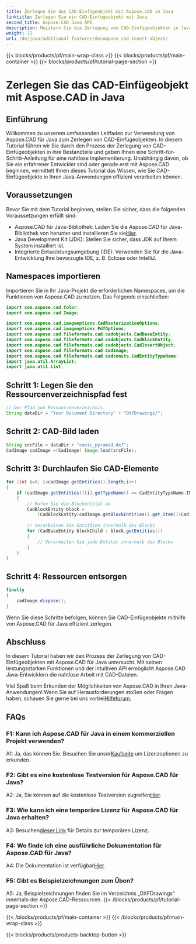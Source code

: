 ```yaml
---
title: Zerlegen Sie das CAD-Einfügeobjekt mit Aspose.CAD in Java
linktitle: Zerlegen Sie ein CAD-Einfügeobjekt mit Java
second_title: Aspose.CAD Java API
description: Meistern Sie die Zerlegung von CAD-Einfügeobjekten in Java mit Aspose.CAD. Befolgen Sie unsere Schritt-für-Schritt-Anleitung für eine effiziente Handhabung. Tauchen Sie ein in die Welt der CAD-Manipulation.
weight: 11
url: /de/java/additional-features/decompose-cad-insert-object/
---
```


{{< blocks/products/pf/main-wrap-class >}}
{{< blocks/products/pf/main-container >}}
{{< blocks/products/pf/tutorial-page-section >}}

# Zerlegen Sie das CAD-Einfügeobjekt mit Aspose.CAD in Java

## Einführung

Willkommen zu unserem umfassenden Leitfaden zur Verwendung von Aspose.CAD für Java zum Zerlegen von CAD-Einfügeobjekten. In diesem Tutorial führen wir Sie durch den Prozess der Zerlegung von CAD-Einfügeobjekten in ihre Bestandteile und geben Ihnen eine Schritt-für-Schritt-Anleitung für eine nahtlose Implementierung. Unabhängig davon, ob Sie ein erfahrener Entwickler sind oder gerade erst mit Aspose.CAD beginnen, vermittelt Ihnen dieses Tutorial das Wissen, wie Sie CAD-Einfügeobjekte in Ihren Java-Anwendungen effizient verarbeiten können.

## Voraussetzungen

Bevor Sie mit dem Tutorial beginnen, stellen Sie sicher, dass die folgenden Voraussetzungen erfüllt sind:

- Aspose.CAD für Java-Bibliothek: Laden Sie die Aspose.CAD für Java-Bibliothek von herunter und installieren Sie sie[Hier](https://releases.aspose.com/cad/java/).
- Java Development Kit (JDK): Stellen Sie sicher, dass JDK auf Ihrem System installiert ist.
- Integrierte Entwicklungsumgebung (IDE): Verwenden Sie für die Java-Entwicklung Ihre bevorzugte IDE, z. B. Eclipse oder IntelliJ.

## Namespaces importieren

Importieren Sie in Ihr Java-Projekt die erforderlichen Namespaces, um die Funktionen von Aspose.CAD zu nutzen. Das Folgende einschließen:

```java
import com.aspose.cad.Color;
import com.aspose.cad.Image;

import com.aspose.cad.imageoptions.CadRasterizationOptions;
import com.aspose.cad.imageoptions.PdfOptions;
import com.aspose.cad.fileformats.cad.cadobjects.CadBaseEntity;
import com.aspose.cad.fileformats.cad.cadobjects.CadBlockEntity;
import com.aspose.cad.fileformats.cad.cadobjects.CadInsertObject;
import com.aspose.cad.fileformats.cad.CadImage;
import com.aspose.cad.fileformats.cad.cadconsts.CadEntityTypeName;
import java.util.ArrayList;
import java.util.List;
```

## Schritt 1: Legen Sie den Ressourcenverzeichnispfad fest

```java
// Der Pfad zum Ressourcenverzeichnis.
String dataDir = "Your Document Directory" + "DXFDrawings/";
```

## Schritt 2: CAD-Bild laden

```java
String srcFile = dataDir + "conic_pyramid.dxf";
CadImage cadImage =(CadImage) Image.load(srcFile);
```

## Schritt 3: Durchlaufen Sie CAD-Elemente

```java
for (int i=0; i<cadImage.getEntities().length;i++)
{
    if (cadImage.getEntities()[i].getTypeName() == CadEntityTypeName.INSERT)
    {
        // Rufen Sie die Blockentität ab
        CadBlockEntity block =
            (CadBlockEntity)cadImage.getBlockEntities().get_Item(((CadInsertObject)cadImage.getEntities()[i]).getName());
            
        // Verarbeiten Sie Entitäten innerhalb des Blocks
        for (CadBaseEntity blockChild : block.getEntities())
        {
            // Verarbeiten Sie jede Entität innerhalb des Blocks
        }
    }
}
```

## Schritt 4: Ressourcen entsorgen

```java
finally
{
    cadImage.dispose();
}
```

Wenn Sie diese Schritte befolgen, können Sie CAD-Einfügeobjekte mithilfe von Aspose.CAD für Java effizient zerlegen.

## Abschluss

In diesem Tutorial haben wir den Prozess der Zerlegung von CAD-Einfügeobjekten mit Aspose.CAD für Java untersucht. Mit seinen leistungsstarken Funktionen und der intuitiven API ermöglicht Aspose.CAD Java-Entwicklern die nahtlose Arbeit mit CAD-Dateien.

 Viel Spaß beim Erkunden der Möglichkeiten von Aspose.CAD in Ihren Java-Anwendungen! Wenn Sie auf Herausforderungen stoßen oder Fragen haben, schauen Sie gerne bei uns vorbei[Hilfeforum](https://forum.aspose.com/c/cad/19).

## FAQs

### F1: Kann ich Aspose.CAD für Java in einem kommerziellen Projekt verwenden?

 A1: Ja, das können Sie. Besuchen Sie unser[Kaufseite](https://purchase.aspose.com/buy) um Lizenzoptionen zu erkunden.

### F2: Gibt es eine kostenlose Testversion für Aspose.CAD für Java?

 A2: Ja, Sie können auf die kostenlose Testversion zugreifen[Hier](https://releases.aspose.com/).

### F3: Wie kann ich eine temporäre Lizenz für Aspose.CAD für Java erhalten?

 A3: Besuchen[dieser Link](https://purchase.aspose.com/temporary-license/) für Details zur temporären Lizenz.

### F4: Wo finde ich eine ausführliche Dokumentation für Aspose.CAD für Java?

 A4: Die Dokumentation ist verfügbar[Hier](https://reference.aspose.com/cad/java/).

### F5: Gibt es Beispielzeichnungen zum Üben?

A5: Ja, Beispielzeichnungen finden Sie im Verzeichnis „DXFDrawings“ innerhalb der Aspose.CAD-Ressourcen.
{{< /blocks/products/pf/tutorial-page-section >}}

{{< /blocks/products/pf/main-container >}}
{{< /blocks/products/pf/main-wrap-class >}}

{{< blocks/products/products-backtop-button >}}
